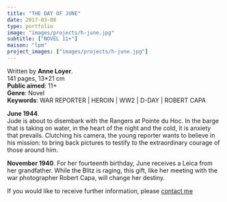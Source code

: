 ```yaml
---
title: "THE DAY OF JUNE"
date: 2017-03-08
type: portfolio
image: "images/projects/h-june.jpg"
subtitle: ["NOVEL 11+"]
maison: "lpm"
project_images: ["images/projects/h-june.jpg"]
---
```


Written by **Anne Loyer**.   
141 pages, 13*21 cm      
**Public aimed**: 11+   
**Genre**: Novel      
**Keywords**: WAR REPORTER | HEROIN | WW2 | D-DAY | ROBERT CAPA   


**June 1944**.   
Jude is about to disembark with the Rangers at Pointe du Hoc. 
In the barge that is taking on water, in the heart of the night and the cold, it is anxiety that prevails. 
Clutching his camera, the young reporter wants to believe in his mission: to bring back pictures to testify to the extraordinary courage of those around him.

**November 1940**. 
For her fourteenth birthday, June receives a Leica from her grandfather. While the Blitz is raging, this gift, like her meeting with the war photographer Robert Capa, will change her destiny.

  





If you would like to receive further information, please [contact me](mailto:melanie.guillaumin.edition@gmail.com)


